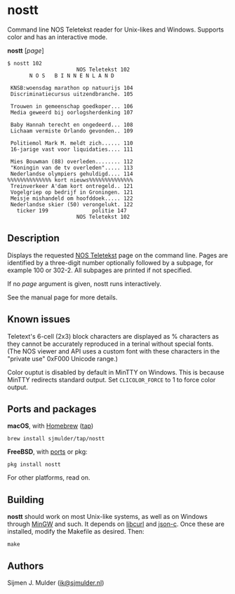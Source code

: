 nostt
=====

Command line NOS Teletekst reader for Unix-likes and Windows. Supports color
and has an interactive mode.

**nostt** [*page*]

    $ nostt 102
                          NOS Teletekst 102 
           N O S   B I N N E N L A N D      
                                            
     KNSB:woensdag marathon op natuurijs 104
     Discriminatiecursus uitzendbranche. 105
                                            
     Trouwen in gemeenschap goedkoper... 106
     Media geweerd bij oorlogsherdenking 107
                                            
     Baby Hannah terecht en ongedeerd... 108
     Lichaam vermiste Orlando gevonden.. 109
                                            
     Politiemol Mark M. meldt zich...... 110
     16-jarige vast voor liquidaties.... 111
                                            
     Mies Bouwman (88) overleden........ 112
     "Koningin van de tv overleden"..... 113
     Nederlandse olympiers gehuldigd.... 114
    %%%%%%%%%%%%%% kort nieuws%%%%%%%%%%%%%%
     Treinverkeer A'dam kort ontregeld.. 121
     Vogelgriep op bedrijf in Groningen. 121
     Meisje mishandeld om hoofddoek..... 122
     Nederlandse skier (50) verongelukt. 122
       ticker 199              politie 147  
                          NOS Teletekst 102 

Description
-----------
Displays the requested [NOS Teletekst](https://nos.nl/teletekst) page on the
command line. Pages are identified by a three-digit number optionally followed
by a subpage, for example 100 or 302-2. All subpages are printed if not
specified.

If no *page* argument is given, nostt runs interactively.

See the manual page for more details.

Known issues
------------
Teletext's 6-cell (2x3) block characters are displayed as % characters as they
cannot be accurately reproduced in a terinal without special fonts. (The NOS
viewer and API uses a custom font with these characters in the "private use"
0xF000 Unicode range.)

Color ouptut is disabled by default in MinTTY on Windows. This is because
MinTTY redirects standard output. Set `CLICOLOR_FORCE` to 1 to force color
output.

Ports and packages
------------------
**macOS**, with [Homebrew](https://brew.sh)
([tap](https://github.com/sjmulder/homebrew-tap))

    brew install sjmulder/tap/nostt

**FreeBSD**,
with [ports](https://www.freshports.org/multimedia/nostt/)
or pkg:

    pkg install nostt

For other platforms, read on.

Building
--------
**nostt** should work on most Unix-like systems, as well as on Windows through
[MinGW](http://mingw-w64.org/doku.php) and such. It depends on
[libcurl](https://curl.haxx.se/libcurl/) and
[json-c](https://github.com/json-c/json-c). Once these are installed, modify
the Makefile as desired. Then:

    make

Authors
-------
Sijmen J. Mulder (<ik@sjmulder.nl>)
